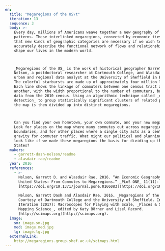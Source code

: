 ```yaml
---
en:
  title: "Megaregions of the US\t"
  iteration: 13
  sequence: 3
  body: >-
    Every day, millions of Americans weave together a new geography of commuter
    patterns. These interlinked megaregions, connected by economic ties, suggest
    that new kinds of geographic categories are necessary if we wish to
    accurately describe the functional network of flows and relationships which
    shape our lives in the modern world.

      

    _Megaregions of the US_ is the work of historical geographer Garrett Dash
    Nelson, a postdoctoral researcher at Dartmouth College, and Alasdair Rae, an
    urban and regional data analyst at the University of Sheffield in England.
    The colorful starbursts are made up of approximately four million lines.
    Each line shows the linkage of commuters between one census tract and
    another, with the width proportional to the number of commuters, based on
    data from the 2010 census. Using an algorithmic technique called _community
    detection_ to group statistically significant clusters of related places,
    the map is then divided up into distinct megaregions.

      

    Can you find your own hometown, your own commute, and your new megaregion?
    Look for places on the map where many commutes cut across megaregional
    boundaries, and for other places where a single city acts as a center of
    gravity for commuter traffic. What might our political and planning systems
    look like if we made these megaregions the basis for dividing up the United
    States?
  makers:
    - garrett-dash-nelson/readme
    - alasdair-rae/readme
  year: 2016
  references:
    - >-
      Nelson, Garrett D. and Alasdair Rae. 2016. “An Economic Geography of the
      United States: From Commutes to Megaregions.” _PLoS ONE_ 11(11): e0166083.
      [https://doi.org/10.1371/journal.pone.0166083](https://doi.org/10.1371/journal.pone.0166083).  
        
      Nelson, Garrett Dash and Alasdair Rae. 2016. _Megaregions of the US_.
      Courtesy of Dartmouth College and the University of Sheffield. In “13th
      Iteration (2017): Macroscopes for Playing with Scale, _Places & Spaces:
      Mapping Science_, edited by Katy Börner and Lisel Record.
      [http://scimaps.org](http://scimaps.org).
  image:
    sm: image.sm.jpg
    med: image.med.jpg
    lg: image.lg.jpg
  externalLink:
    http://megaregions.group.shef.ac.uk/scimaps.html
---
```

